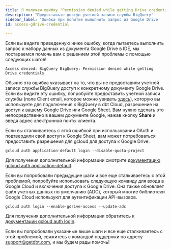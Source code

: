 ```yaml
---
title: Я получаю ошибку "Permission denied while getting Drive credential" при попытке выполнить запрос из Google Drive?
description: "Предоставьте доступ учетной записи службы BigQuery"
sidebar_label: 'Ошибка при попытке выполнить запрос из Google Drive'
id: access-gdrive-credential

---
```


Если вы видите приведенную ниже ошибку, когда пытаетесь выполнить запрос к набору данных из документа Google Drive в IDE, мы постараемся помочь вам с решением этой проблемы с помощью следующих шагов!

```
Access denied: BigQuery BigQuery: Permission denied while getting Drive credentials
```

Обычно эта ошибка указывает на то, что вы не предоставили учетной записи службы BigQuery доступ к конкретному документу Google Drive. Если вы видите эту ошибку, попробуйте предоставить учетной записи службы (поле Client email, которое можно увидеть [здесь](/docs/cloud/connect-data-platform/connect-bigquery)), которую вы используете для подключения к BigQuery в dbt Cloud, разрешение на доступ к вашему Google Drive или Google Sheet. Вам нужно сделать это непосредственно в вашем документе Google, нажав кнопку **Share** и введя адрес электронной почты клиента.

Если вы сталкиваетесь с этой ошибкой при использовании OAuth и подтвердили свой доступ к Google Sheet, вам может потребоваться предоставить разрешения для gcloud для доступа к Google Drive:

```
gcloud auth application-default login --disable-quota-project
```
Для получения дополнительной информации смотрите [документацию gcloud auth application-default](https://cloud.google.com/sdk/gcloud/reference/auth/application-default/login).

Если вы попробовали предыдущие шаги и все еще сталкиваетесь с этой проблемой, попробуйте использовать следующую команду для входа в Google Cloud и включения доступа к Google Drive. Она также обновляет файл учетных данных по умолчанию (ADC), который многие библиотеки Google Cloud используют для аутентификации API-вызовов.

```
gcloud auth login --enable-gdrive-access --update-adc
```

Для получения дополнительной информации обратитесь к [документации gcloud auth login](https://cloud.google.com/sdk/gcloud/reference/auth/login#--enable-gdrive-access).

Если вы попробовали указанные выше шаги и все еще сталкиваетесь с этой проблемой, свяжитесь с командой поддержки по адресу support@getdbt.com, и мы будем рады помочь!